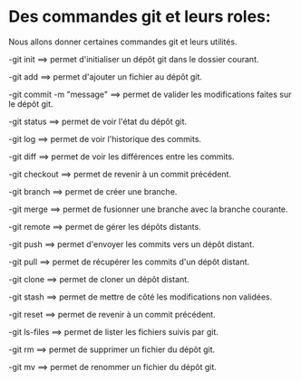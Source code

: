 # Des commandes git et leurs roles:

Nous allons donner certaines commandes git et leurs utilités.

-git init ==> permet d'initialiser un dépôt git dans le dossier courant.

-git add ==> permet d'ajouter un fichier au dépôt git.

-git commit -m "message" ==> permet de valider les modifications faites sur le dépôt git.

-git status ==> permet de voir l'état du dépôt git.

-git log ==> permet de voir l'historique des commits.

-git diff ==> permet de voir les différences entre les commits.

-git checkout ==> permet de revenir à un commit précédent.

-git branch ==> permet de créer une branche.

-git merge ==> permet de fusionner une branche avec la branche courante.

-git remote ==> permet de gérer les dépôts distants.

-git push ==> permet d'envoyer les commits vers un dépôt distant.

-git pull ==> permet de récupérer les commits d'un dépôt distant.

-git clone ==> permet de cloner un dépôt distant.

-git stash ==> permet de mettre de côté les modifications non validées.

-git reset ==> permet de revenir à un commit précédent.

-git ls-files ==> permet de lister les fichiers suivis par git.

-git rm ==> permet de supprimer un fichier du dépôt git.

-git mv ==> permet de renommer un fichier du dépôt git.



